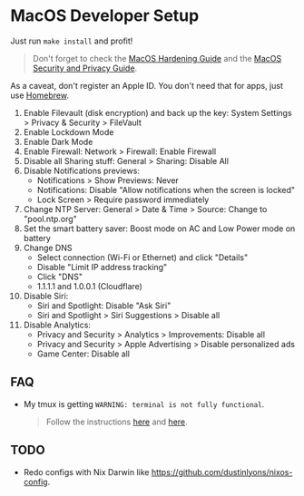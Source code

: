 # MacOS Developer Setup

Just run `make install` and profit!

> Don't forget to check the [MacOS Hardening Guide](https://github.com/ataumo/macos_hardening)
> and the [MacOS Security and Privacy Guide](https://github.com/drduh/macOS-Security-and-Privacy-Guide).

As a caveat, don't register an Apple ID.
You don't need that for apps, just use [Homebrew](https://brew.sh).

1. Enable Filevault (disk encryption) and back up the key: System Settings > Privacy & Security > FileVault
1. Enable Lockdown Mode
1. Enable Dark Mode
1. Enable Firewall: Network > Firewall: Enable Firewall
1. Disable all Sharing stuff: General > Sharing: Disable All
1. Disable Notifications previews:
   - Notifications > Show Previews: Never
   - Notifications: Disable "Allow notifications when the screen is locked"
   - Lock Screen > Require password immediately
1. Change NTP Server: General > Date & Time > Source: Change to "pool.ntp.org"
1. Set the smart battery saver: Boost mode on AC and Low Power mode on battery
1. Change DNS
   - Select connection (Wi-Fi or Ethernet) and click "Details"
   - Disable "Limit IP address tracking"
   - Click "DNS"
   - 1.1.1.1 and 1.0.0.1 (Cloudflare)
1. Disable Siri:
   - Siri and Spotlight: Disable "Ask Siri"
   - Siri and Spotlight > Siri Suggestions > Disable all
1. Disable Analytics:
   - Privacy and Security > Analytics > Improvements: Disable all
   - Privacy and Security > Apple Advertising > Disable personalized ads
   - Game Center: Disable all

## FAQ

- My tmux is getting `WARNING: terminal is not fully functional`.
   > Follow the instructions [here](https://gist.github.com/nicm/ea9cf3c93f22e0246ec858122d9abea1)
   > and [here](https://github.com/tmux/tmux/issues/2262).

## TODO

- Redo configs with Nix Darwin like <https://github.com/dustinlyons/nixos-config>.
